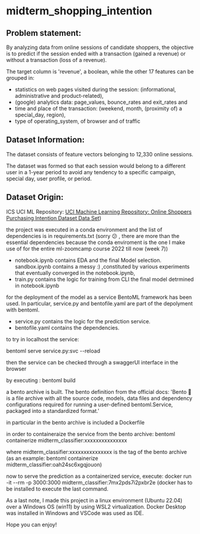 # midterm_shopping_intention

## **Problem statement:**

By analyzing data from online sessions of candidate shoppers, the objective is to predict if the session ended with a transaction (gained a revenue) or without a transaction (loss of a revenue).

The target column is 'revenue', a boolean, while the other 17 features can be grouped in:

* statistics on web pages visited during the session: (informational, administrative and product-related),
* (google) analytics data: page_values, bounce_rates and exit_rates and
* time and place of the transaction: (weekend, month, (proximity of) a special_day, region),
* type of operating_system, of browser and of traffic

## **Dataset Information:**

The dataset consists of feature vectors belonging to 12,330 online sessions.

The dataset was formed so that each session would belong to a different user in a 1-year period to avoid any tendency to a specific campaign, special day, user profile, or period.

## **Dataset Origin:**

ICS UCI ML Repository: [UCI Machine Learning Repository: Online Shoppers Purchasing Intention Dataset Data Set](https://archive.ics.uci.edu/ml/datasets/Online+Shoppers+Purchasing+Intention+Dataset))

the project was executed in a conda environment and the list of dependencies is in requirements.txt  (sorry 😕 , there are more than the essential dependencies because the conda enviroment is the one I make use of for the entire ml-zoomcamp course 2022 till now (week 7))

* notebook.ipynb contains EDA and the final Model selection.
  sandbox.ipynb contains a messy :) ,constituted by various experiments that eventually converged in the notebook.ipynb,
* train.py contains the logic for training from CLI the final model detrmined in notebook.ipynb

for the deployment of the model as a service BentoML framework has been used. In particular, service.py and bentofile.yaml are part of the depolyment with bentoml.

* service.py contains the logic for the prediction service.
* bentofile.yaml contains the dependencies.

to try in localhost the service:

bentoml serve service.py:svc --reload

then the service can be checked through a swaggerUI interface in the browser

by executing :
bentoml build

a bento archive is built. The bento definition from the official docs: 'Bento 🍱 is a file archive with all the source code, models, data files and dependency configurations required for running a user-defined bentoml.Service, packaged into a standardized format.'

in particular in the bento archive is included a Dockerfile

in order to containeraize the service from the bento archive:
bentoml containerize midterm_classifier:xxxxxxxxxxxxxxx

where midterm_classifier:xxxxxxxxxxxxxxx is the tag of the bento archive (as an example: bentoml containerize midterm_classifier:oah24sc6xgqjouon)

now to serve the prediction as a containerized service, execute:
docker run -it --rm -p 3000:3000 midterm_classifier:7mx2pds7i2pxbr2e
(docker has to be installed to execute the last command.

As a last note, I made this project in a linux environment (Ubuntu 22.04) over a Windows OS (win11) by using WSL2 virtualization. Docker Desktop was installed in Windows and VSCode was used as IDE.

Hope you can enjoy!
